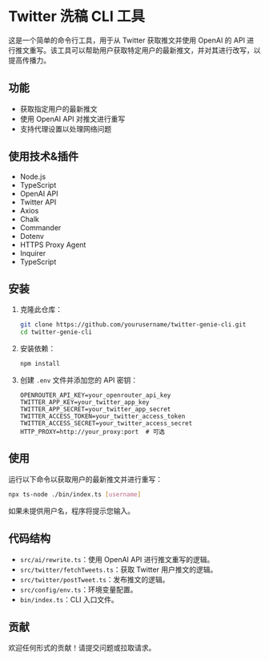 # Twitter 洗稿 CLI 工具

这是一个简单的命令行工具，用于从 Twitter 获取推文并使用 OpenAI 的 API 进行推文重写。该工具可以帮助用户获取特定用户的最新推文，并对其进行改写，以提高传播力。

## 功能

- 获取指定用户的最新推文
- 使用 OpenAI API 对推文进行重写
- 支持代理设置以处理网络问题

## 使用技术&插件

- Node.js
- TypeScript
- OpenAI API
- Twitter API
- Axios
- Chalk
- Commander
- Dotenv
- HTTPS Proxy Agent
- Inquirer
- TypeScript

## 安装

1. 克隆此仓库：

   ```bash
   git clone https://github.com/yourusername/twitter-genie-cli.git
   cd twitter-genie-cli
   ```

2. 安装依赖：

   ```bash
   npm install
   ```

3. 创建 `.env` 文件并添加您的 API 密钥：
   ```plaintext
   OPENROUTER_API_KEY=your_openrouter_api_key
   TWITTER_APP_KEY=your_twitter_app_key
   TWITTER_APP_SECRET=your_twitter_app_secret
   TWITTER_ACCESS_TOKEN=your_twitter_access_token
   TWITTER_ACCESS_SECRET=your_twitter_access_secret
   HTTP_PROXY=http://your_proxy:port  # 可选
   ```

## 使用

运行以下命令以获取用户的最新推文并进行重写：

```bash
npx ts-node ./bin/index.ts [username]
```

如果未提供用户名，程序将提示您输入。

## 代码结构

- `src/ai/rewrite.ts`：使用 OpenAI API 进行推文重写的逻辑。
- `src/twitter/fetchTweets.ts`：获取 Twitter 用户推文的逻辑。
- `src/twitter/postTweet.ts`：发布推文的逻辑。
- `src/config/env.ts`：环境变量配置。
- `bin/index.ts`：CLI 入口文件。

## 贡献

欢迎任何形式的贡献！请提交问题或拉取请求。
